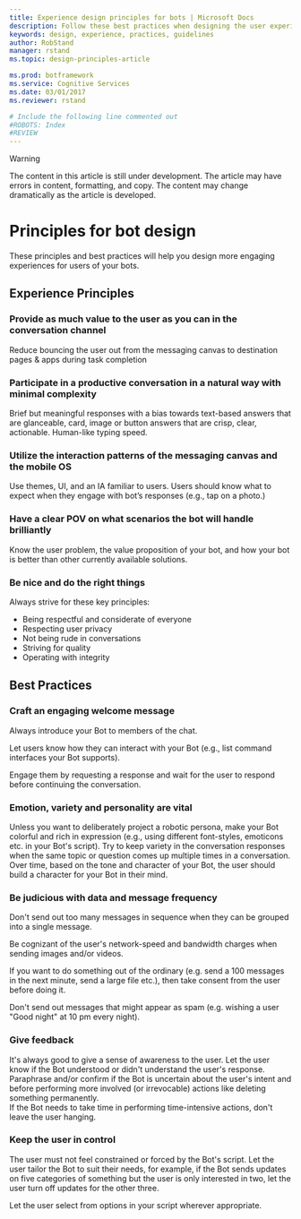 ```yaml
---
title: Experience design principles for bots | Microsoft Docs
description: Follow these best practices when designing the user experience for your bots.
keywords: design, experience, practices, guidelines
author: RobStand
manager: rstand
ms.topic: design-principles-article

ms.prod: botframework
ms.service: Cognitive Services
ms.date: 03/01/2017
ms.reviewer: rstand

# Include the following line commented out
#ROBOTS: Index
#REVIEW
---
```

> [!WARNING]
> The content in this article is still under development. The article may have errors in content, formatting,
> and copy. The content may change dramatically as the article is developed.

# Principles for bot design

These principles and best practices will help you design more engaging experiences for users of your bots.

## Experience Principles
### Provide as much value to the user as you can in the conversation channel

Reduce bouncing the user out from the messaging canvas to destination pages & apps during task completion

### Participate in a productive conversation in a natural way with minimal complexity

Brief but meaningful responses with a bias towards text-based answers that are glanceable, card, image or button answers that are crisp, clear, actionable. Human-like typing speed.

### Utilize the interaction patterns of the messaging canvas and the mobile OS
Use themes, UI, and an IA familiar to users. Users should know what to expect when they engage with bot’s responses (e.g., tap on a photo.)

### Have a clear POV on what scenarios the bot will handle brilliantly
Know the user problem, the value proposition of your bot, and how your bot is better than other currently available solutions.

### Be nice and do the right things
Always strive for these key principles:

* Being respectful and considerate of everyone
* Respecting user privacy
* Not being rude in conversations
* Striving for quality
* Operating with integrity

## Best Practices

### Craft an engaging welcome message

Always introduce your Bot to members of the chat.  

Let users know how they can interact with your Bot (e.g., list command interfaces your Bot supports).

Engage them by requesting a response and wait for the user to respond before continuing the conversation.


### Emotion, variety and personality are vital


Unless you want to deliberately project a robotic persona, make your Bot colorful and rich in expression (e.g., using different font-styles, emoticons etc. in your Bot's script). Try to keep variety in the conversation responses when the same topic or question comes up multiple times in a conversation. Over time, based on the tone and character of your Bot, the user should build a character for your Bot in their mind.


### Be judicious with data and message frequency

Don't send out too many messages in sequence when they can be grouped into a single message.

Be cognizant of the user's network-speed and bandwidth charges  when sending images and/or videos.

If you want to do something out of the ordinary (e.g. send a 100 messages in the next minute, send a large file etc.), then take consent from the user before doing it.

Don't send out messages that might appear as spam (e.g. wishing a user "Good night" at 10 pm every night).

### Give feedback


It's always good to give a sense of awareness to the user. Let the user know if the Bot understood or didn't understand the user's response. Paraphrase and/or confirm if the Bot is uncertain about the user's intent and before performing more involved (or irrevocable) actions like deleting something permanently.  
If the Bot needs to take time in performing time-intensive actions, don't leave the user hanging.  


### Keep the user in control
The user must not feel constrained or forced by the Bot's script. Let the user tailor the Bot to suit their needs, for example, if the Bot sends updates on five categories of something but the user is only interested in two, let the user turn off updates for the other three.

Let the user select from options in your script wherever appropriate.  
